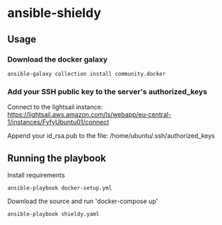 # ansible-shieldy

## Usage

### Download the docker galaxy
````
ansible-galaxy collection install community.docker
````

### Add your SSH public key to the server's authorized_keys
Connect to the lightsail instance:
https://lightsail.aws.amazon.com/ls/webapp/eu-central-1/instances/FyfyUbuntu01/connect

Append your id_rsa.pub to the file:
/home/ubuntu/.ssh/authorized_keys

## Running the playbook
Install requirements
```
ansible-playbook docker-setup.yml
```
Download the source and run 'docker-compose up'
```
ansible-playbook shieldy.yaml
```
